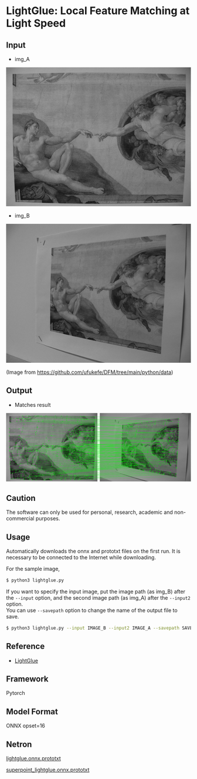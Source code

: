 # LightGlue: Local Feature Matching at Light Speed

## Input

- img_A

![Input](img_A.png)

- img_B

![Input](img_B.png)

(Image from https://github.com/ufukefe/DFM/tree/main/python/data)

## Output

- Matches result

![Output](output.png)

## Caution
The software can only be used for personal, research, academic and non-commercial purposes.

## Usage
Automatically downloads the onnx and prototxt files on the first run.
It is necessary to be connected to the Internet while downloading.

For the sample image,
```bash
$ python3 lightglue.py
```

If you want to specify the input image, put the image path (as img_B) after the `--input` option, 
and the second image path (as img_A) after the `--input2` option.  
You can use `--savepath` option to change the name of the output file to save.
```bash
$ python3 lightglue.py --input IMAGE_B --input2 IMAGE_A --savepath SAVE_IMAGE_PATH
```

## Reference

- [LightGlue](https://github.com/fabio-sim/LightGlue-ONNX)

## Framework

Pytorch

## Model Format

ONNX opset=16

## Netron

[lightglue.onnx.prototxt](https://netron.app/?url=https://storage.googleapis.com/ailia-models/lightglue/lightglue.onnx.prototxt)

[superpoint_lightglue.onnx.prototxt](https://netron.app/?url=https://storage.googleapis.com/ailia-models/lightglue/superpoint_lightglue.onnx.prototxt)
